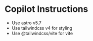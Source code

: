 # Copilot Instructions

- Use astro v5.7
- Use tailwindcss v4 for styling
- Use @tailwindcss/vite for vite
